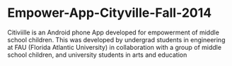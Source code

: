 Empower-App-Cityville-Fall-2014
===============================

Citiviille is an Android phone App developed for empowerment of middle school children. This was developed by undergrad students in engineering at FAU (Florida Atlantic University) in collaboration with a group of middle school children, and university students in arts and education
